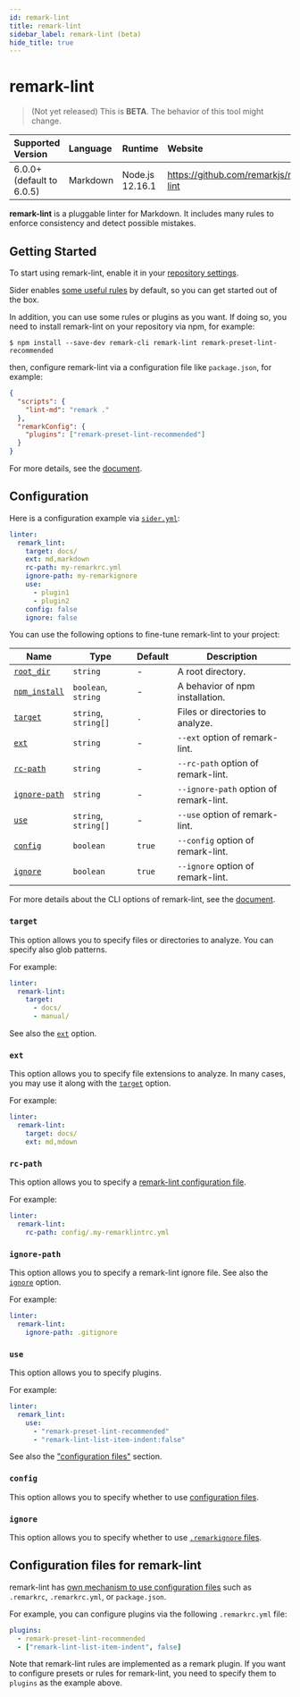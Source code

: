 ```yaml
---
id: remark-lint
title: remark-lint
sidebar_label: remark-lint (beta)
hide_title: true
---
```


# remark-lint

> (Not yet released) This is **BETA**. The behavior of this tool might change.

| Supported Version         | Language | Runtime         | Website                                 |
| :------------------------ | :------- | :-------------- | :-------------------------------------- |
| 6.0.0+ (default to 6.0.5) | Markdown | Node.js 12.16.1 | https://github.com/remarkjs/remark-lint |

**remark-lint** is a pluggable linter for Markdown. It includes many rules to enforce consistency and detect possible mistakes.

## Getting Started

To start using remark-lint, enable it in your [repository settings](../../getting-started/repository-settings.md).

Sider enables [some useful rules](https://github.com/sider/remark-preset-lint-sider) by default, so you can get started out of the box.

In addition, you can use some rules or plugins as you want. If doing so, you need to install remark-lint on your repository via npm, for example:

```shell-session
$ npm install --save-dev remark-cli remark-lint remark-preset-lint-recommended
```

then, configure remark-lint via a configuration file like `package.json`, for example:

```json
{
  "scripts": {
    "lint-md": "remark ."
  },
  "remarkConfig": {
    "plugins": ["remark-preset-lint-recommended"]
  }
}
```

For more details, see the [document](https://github.com/remarkjs/remark-lint#readme).

## Configuration

Here is a configuration example via [`sider.yml`](../../getting-started/custom-configuration.md):

```yaml
linter:
  remark_lint:
    target: docs/
    ext: md,markdown
    rc-path: my-remarkrc.yml
    ignore-path: my-remarkignore
    use:
      - plugin1
      - plugin2
    config: false
    ignore: false
```

You can use the following options to fine-tune remark-lint to your project:

| Name                                                                              | Type                 | Default | Description                            |
| --------------------------------------------------------------------------------- | -------------------- | ------- | -------------------------------------- |
| [`root_dir`](../../getting-started/custom-configuration.md#root_dir-option)       | `string`             | -       | A root directory.                      |
| [`npm_install`](../../getting-started/custom-configuration.md#npm_install-option) | `boolean`, `string`  | -       | A behavior of npm installation.        |
| [`target`](#target)                                                               | `string`, `string[]` | `.`     | Files or directories to analyze.       |
| [`ext`](#ext)                                                                     | `string`             | -       | `--ext` option of remark-lint.         |
| [`rc-path`](#rc-path)                                                             | `string`             | -       | `--rc-path` option of remark-lint.     |
| [`ignore-path`](#ignore-path)                                                     | `string`             | -       | `--ignore-path` option of remark-lint. |
| [`use`](#use)                                                                     | `string`, `string[]` | -       | `--use` option of remark-lint.         |
| [`config`](#config)                                                               | `boolean`            | `true`  | `--config` option of remark-lint.      |
| [`ignore`](#ignore)                                                               | `boolean`            | `true`  | `--ignore` option of remark-lint.      |

For more details about the CLI options of remark-lint, see the [document](https://github.com/remarkjs/remark/tree/master/packages/remark-cli#cli).

### `target`

This option allows you to specify files or directories to analyze. You can specify also glob patterns.

For example:

```yaml
linter:
  remark-lint:
    target:
      - docs/
      - manual/
```

See also the [`ext`](#ext) option.

### `ext`

This option allows you to specify file extensions to analyze. In many cases, you may use it along with the [`target`](#target) option.

For example:

```yaml
linter:
  remark-lint:
    target: docs/
    ext: md,mdown
```

### `rc-path`

This option allows you to specify a [remark-lint configuration file](#configuration-files-for-remark-lint).

For example:

```yaml
linter:
  remark-lint:
    rc-path: config/.my-remarklintrc.yml
```

### `ignore-path`

This option allows you to specify a remark-lint ignore file. See also the [`ignore`](#ignore) option.

For example:

```yaml
linter:
  remark-lint:
    ignore-path: .gitignore
```

### `use`

This option allows you to specify plugins.

For example:

```yaml
linter:
  remark_lint:
    use:
      - "remark-preset-lint-recommended"
      - "remark-lint-list-item-indent:false"
```

See also the ["configuration files"](#configuration-files-for-remark-lint) section.

### `config`

This option allows you to specify whether to use [configuration files](#configuration-files-for-remark-lint).

### `ignore`

This option allows you to specify whether to use [`.remarkignore` files](https://github.com/unifiedjs/unified-engine/blob/master/doc/ignore.md).

## Configuration files for remark-lint

remark-lint has [own mechanism to use configuration files](https://github.com/unifiedjs/unified-engine/blob/master/doc/configure.md) such as `.remarkrc`, `.remarkrc.yml`, or `package.json`.

For example, you can configure plugins via the following `.remarkrc.yml` file:

```yaml
plugins:
  - remark-preset-lint-recommended
  - ["remark-lint-list-item-indent", false]
```

Note that remark-lint rules are implemented as a remark plugin.
If you want to configure presets or rules for remark-lint, you need to specify them to `plugins` as the example above.
